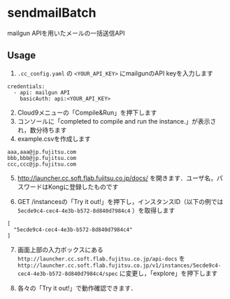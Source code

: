 # sendmailBatch

mailgun APIを用いたメールの一括送信API

## Usage

1. `.cc_config.yaml` の `<YOUR_API_KEY>` にmailgunのAPI keyを入力します

```
credentials:
  - api: mailgun API
    basicAuth: api:<YOUR_API_KEY>
```

2. Cloud9メニューの「Compile&Run」を押下します
3. コンソールに「completed to compile and run the instance.」が表示され，数分待ちます
4. example.csvを作成します

```
aaa,aaa@jp.fujitsu.com
bbb,bbb@jp.fujitsu.com
ccc,ccc@jp.fujitsu.com
```

5. http://launcher.cc.soft.flab.fujitsu.co.jp/docs/ を開きます．ユーザ名，パスワードはKongに登録したものです

6. GET /instancesの「Try it out!」を押下し，インスタンスID（以下の例では `5ecde9c4-cec4-4e3b-b572-8d840d7984c4` ）を取得します

```
[
  "5ecde9c4-cec4-4e3b-b572-8d840d7984c4"
]
```

7. 画面上部の入力ボックスにある `http://launcher.cc.soft.flab.fujitsu.co.jp/api-docs` を `http://launcher.cc.soft.flab.fujitsu.co.jp/v1/instances/5ecde9c4-cec4-4e3b-b572-8d840d7984c4/spec` に変更し，「explore」を押下します

8. 各々の「Try it out!」で動作確認できます．
